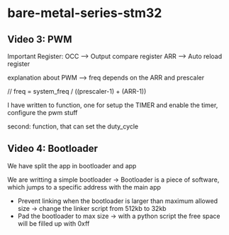 # bare-metal-series-stm32


## Video 3: PWM

Important Register: OCC --> Output compare register
ARR  --> Auto reload register

explanation about PWM --> freq depends on the ARR and prescaler

// freq = system_freq / ((prescaler-1) + (ARR-1))


I have written to function, one for setup the TIMER and enable the timer, configure the pwm stuff

second: function, that can set the duty_cycle


## Video 4: Bootloader

We have split the app in bootloader and app

We are writting a simple bootloader -> Bootloader is a piece of software, which jumps to a specific address with the main app

- Prevent linking when the bootloader is larger than maximum allowed size -> change the linker script from 512kb to 32kb
- Pad the bootloader  to max size -> with a python script the free space will be filled up with 0xff